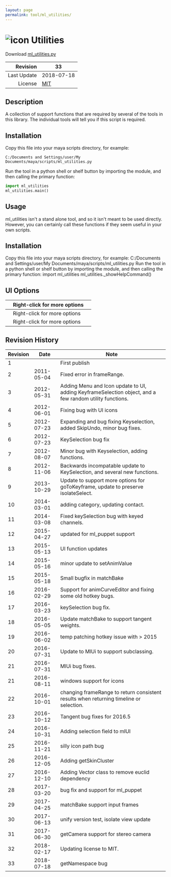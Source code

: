 ```yaml
---
layout: page
permalink: tool/ml_utilities/
---
```


# ![icon](https://raw.githubusercontent.com/morganloomis/ml_tools/master/icons//ml_utilities.png) Utilities
Download [ml_utilities.py](https://raw.githubusercontent.com/morganloomis/ml_tools/master/ml_utilities.py)

| Revision | 33 |
|---:|---|
| Last Update | 2018-07-18 |
| License | [MIT](https://opensource.org/licenses/MIT) |

## Description

 A collection of support functions that are required by several of the tools in this library. The individual tools will tell you if this script is required. 

## Installation

Copy this file into your maya scripts directory, for example:

`C:/Documents and Settings/user/My Documents/maya/scripts/ml_utilities.py`

Run the tool in a python shell or shelf button by importing the module, 
and then calling the primary function:

```python
import ml_utilities
ml_utilities.main()
```

## Usage

 ml_utilities isn't a stand alone tool, and so it isn't meant to be used directly. However, you can certainly call these functions if they seem useful in your own scripts. 

## Installation

 Copy this file into your maya scripts directory, for example: C:/Documents and Settings/user/My Documents/maya/scripts/ml_utilities.py Run the tool in a python shell or shelf button by importing the module, and then calling the primary function: import ml_utilities ml_utilities._showHelpCommand() 

## UI Options


| |Right-click for more options||
|---|---|---|
| |Right-click for more options||
| |Right-click for more options||

## Revision History

| Revision | Date | Note|
|---|---|---|
|1||First publish|
|2|2011-05-04|Fixed error in frameRange.|
|3|2012-05-31|Adding Menu and Icon update to UI, adding KeyframeSelection object, and a few random utility functions.|
|4|2012-06-01|Fixing bug with UI icons|
|5|2012-07-23|Expanding and bug fixing Keyselection, added SkipUndo, minor bug fixes.|
|6|2012-07-23|KeySelection bug fix|
|7|2012-08-07|Minor bug with Keyselection, adding functions.|
|8|2012-11-06|Backwards incompatable update to KeySelection, and several new functions.|
|9|2013-10-29|Update to support more options for goToKeyframe, update to preserve isolateSelect.|
|10|2014-03-01|adding category, updating contact.|
|11|2014-03-08|Fixed keySelection bug with keyed channels.|
|12|2015-04-27|updated for ml_puppet support|
|13|2015-05-13|UI function updates|
|14|2015-05-16|minor update to setAnimValue|
|15|2015-05-18|Small bugfix in matchBake|
|16|2016-02-29|Support for animCurveEditor and fixing some old hotkey bugs.|
|17|2016-03-23|keySelection bug fix.|
|18|2016-05-05|Update matchBake to support tangent weights.|
|19|2016-06-02|temp patching hotkey issue with > 2015|
|20|2016-07-31|Update to MlUi to support subclassing.|
|21|2016-07-31|MlUi bug fixes.|
|21|2016-08-11|windows support for icons|
|22|2016-10-01|changing frameRange to return consistent results when returning timeline or selection.|
|23|2016-10-12|Tangent bug fixes for 2016.5|
|24|2016-10-31|Adding selection field to mlUI|
|25|2016-11-21|silly icon path bug|
|26|2016-12-05|Adding getSkinCluster|
|27|2016-12-10|Adding Vector class to remove euclid dependency|
|28|2017-03-20|bug fix and support for ml_puppet|
|29|2017-04-25|matchBake support input frames|
|30|2017-06-13|unify version test, isolate view update|
|31|2017-06-30|getCamera support for stereo camera|
|32|2018-02-17|Updating license to MIT.|
|33|2018-07-18|getNamespace bug|
